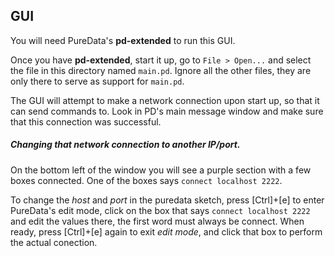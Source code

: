 ## GUI

You will need PureData's **pd-extended** to run this GUI.

Once you have **pd-extended**, start it up, go to `File > Open...` and select the file in this directory named `main.pd`. Ignore all the other files, they are only there to serve as support for `main.pd`.

The GUI will attempt to make a network connection upon start up, so that it can send commands to. Look in PD's main message window and make sure that this connection was successful.

##### Changing that network connection to another IP/port.
On the bottom left of the window you will see a purple section with a few boxes connected. One of the boxes says `connect localhost 2222`.

To change the *host* and *port* in the puredata sketch, press [Ctrl]+[e] to enter PureData's edit mode, click on the box that says `connect localhost 2222` and edit the values there, the first word must always be connect. When ready, press [Ctrl]+[e] again to exit *edit mode*, and click that box to perform the actual conection.
